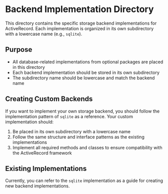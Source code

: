<!-- src/rhosocial/activerecord/backend/impl/README.md -->
# Backend Implementation Directory

This directory contains the specific storage backend implementations for ActiveRecord. Each implementation is organized in its own subdirectory with a lowercase name (e.g., `sqlite`).

## Purpose

- All database-related implementations from optional packages are placed in this directory
- Each backend implementation should be stored in its own subdirectory
- The subdirectory name should be lowercase and match the backend name

## Creating Custom Backends

If you want to implement your own storage backend, you should follow the implementation pattern of `sqlite` as a reference. Your custom implementation should:

1. Be placed in its own subdirectory with a lowercase name
2. Follow the same structure and interface patterns as the existing implementations
3. Implement all required methods and classes to ensure compatibility with the ActiveRecord framework

## Existing Implementations

Currently, you can refer to the `sqlite` implementation as a guide for creating new backend implementations.